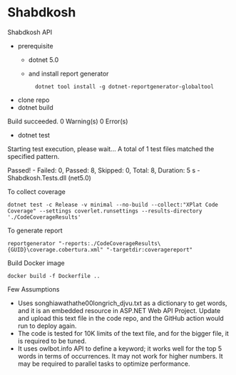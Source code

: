# Shabdkosh
Shabdkosh API

- prerequisite
    - dotnet 5.0
    - and install report generator
    
            dotnet tool install -g dotnet-reportgenerator-globaltool

- clone repo
- dotnet build

Build succeeded.
    0 Warning(s)
    0 Error(s)

- dotnet test

Starting test execution, please wait...
A total of 1 test files matched the specified pattern.

Passed!  - Failed:     0, Passed:     8, Skipped:     0, Total:     8, Duration: 5 s - Shabdkosh.Tests.dll (net5.0)

To collect coverage

    dotnet test -c Release -v minimal --no-build --collect:"XPlat Code Coverage" --settings coverlet.runsettings --results-directory './CodeCoverageResults'

To generate report

    reportgenerator "-reports:./CodeCoverageResults\{GUID}\coverage.cobertura.xml" "-targetdir:coveragereport"    
    
Build Docker image

    docker build -f Dockerfile ..

Few Assumptions

- Uses songhiawathathe00longrich_djvu.txt as a dictionary to get words, and it is an embedded resource in ASP.NET Web API Project. Update and upload this text file in the code repo, and the GitHub action would run to deploy again.
- The code is tested for 10K limits of the text file, and for the bigger file, it is required to be tuned.
- It uses owlbot.info API to define a keyword; it works well for the top 5 words in terms of occurrences. It may not work for higher numbers. It may be required to parallel tasks to optimize performance.



